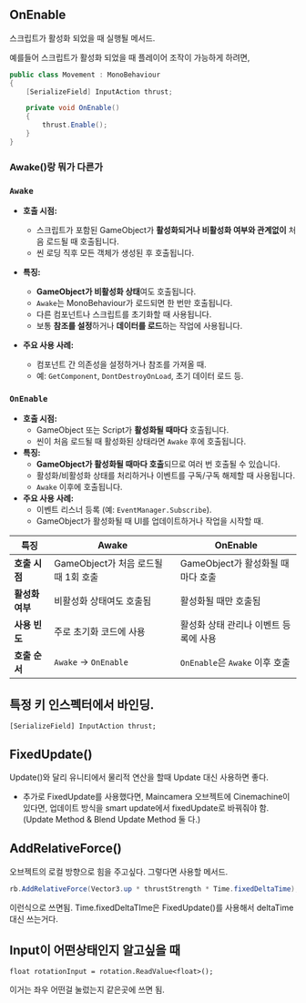 
## OnEnable

스크립트가 활성화 되었을 때 실행될 메서드.

예를들어 스크립트가 활성화 되었을 때 플레이어 조작이 가능하게 하려면,
~~~cs
public class Movement : MonoBehaviour
{
    [SerializeField] InputAction thrust;

    private void OnEnable()
    {
        thrust.Enable();
    }
}
~~~

### Awake()랑 뭐가 다른가

### **`Awake`**

- **호출 시점:**
    
    - 스크립트가 포함된 GameObject가 **활성화되거나 비활성화 여부와 관계없이** 처음 로드될 때 호출됩니다.
    - 씬 로딩 직후 모든 객체가 생성된 후 호출됩니다.
- **특징:**
    
    - **GameObject가 비활성화 상태**여도 호출됩니다.
    - `Awake`는 MonoBehaviour가 로드되면 한 번만 호출됩니다.
    - 다른 컴포넌트나 스크립트를 초기화할 때 사용됩니다.
    - 보통 **참조를 설정**하거나 **데이터를 로드**하는 작업에 사용됩니다.
- **주요 사용 사례:**
    
    - 컴포넌트 간 의존성을 설정하거나 참조를 가져올 때.
    - 예: `GetComponent`, `DontDestroyOnLoad`, 초기 데이터 로드 등.

### **`OnEnable`**

- **호출 시점:**
    - GameObject 또는 Script가 **활성화될 때마다** 호출됩니다.
    - 씬이 처음 로드될 때 활성화된 상태라면 `Awake` 후에 호출됩니다.
- **특징:**
    - **GameObject가 활성화될 때마다 호출**되므로 여러 번 호출될 수 있습니다.
    - 활성화/비활성화 상태를 처리하거나 이벤트를 구독/구독 해제할 때 사용됩니다.
    - `Awake` 이후에 호출됩니다.
- **주요 사용 사례:**
    - 이벤트 리스너 등록 (예: `EventManager.Subscribe`).
    - GameObject가 활성화될 때 UI를 업데이트하거나 작업을 시작할 때.


|특징|**Awake**|**OnEnable**|
|---|---|---|
|**호출 시점**|GameObject가 처음 로드될 때 1회 호출|GameObject가 활성화될 때마다 호출|
|**활성화 여부**|비활성화 상태여도 호출됨|활성화될 때만 호출됨|
|**사용 빈도**|주로 초기화 코드에 사용|활성화 상태 관리나 이벤트 등록에 사용|
|**호출 순서**|`Awake` → `OnEnable`|`OnEnable`은 `Awake` 이후 호출

## 특정 키 인스펙터에서 바인딩.

`[SerializeField] InputAction thrust;`

## FixedUpdate()

Update()와 달리 유니티에서 물리적 연산을 할때 Update 대신 사용하면 좋다.

+ 추가로 FixedUpdate를 사용했다면, Maincamera 오브젝트에 Cinemachine이 있다면, 업데이트 방식을 smart update에서 fixedUpdate로 바꿔줘야 함.(Update Method & Blend Update Method 둘 다.)

## AddRelativeForce()

오브젝트의 로컬 방향으로 힘을 주고싶다. 그렇다면 사용할 메서드.

~~~cs
rb.AddRelativeForce(Vector3.up * thrustStrength * Time.fixedDeltaTime);
~~~

이런식으로 쓰면됨. Time.fixedDeltaTIme은 FixedUpdate()를 사용해서 deltaTime 대신 쓰는거다.

## Input이 어떤상태인지 알고싶을 때

`float rotationInput = rotation.ReadValue<float>();`

이거는 좌우 어떤걸 눌렀는지 같은곳에 쓰면 됨.

